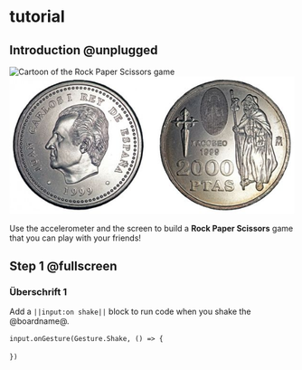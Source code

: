 # tutorial

## Introduction @unplugged

![Cartoon of the Rock Paper Scissors game](/static/mb/projects/a4-motion.png)
![Cartoon of the Rock Paper Scissors game](/docs/static/Kopf_zahl.jpg)

Use the accelerometer and the screen to build a **Rock Paper Scissors** game that you can play with your friends!

## Step 1 @fullscreen
### Überschrift 1
Add a ``||input:on shake||`` block to run code when you shake the @boardname@.

```blocks
input.onGesture(Gesture.Shake, () => {

})
```
